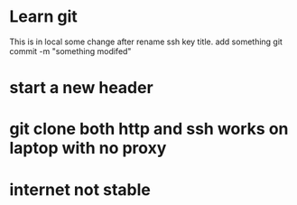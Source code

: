 # Learn git
This is in local
some change after rename ssh key title.
add something
git commit -m "something modifed"
# start a new header
# git clone both http and ssh works on laptop with no proxy
# internet not stable
